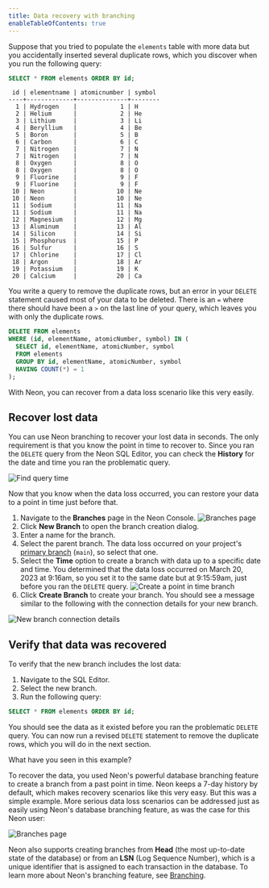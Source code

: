 ```yaml
---
title: Data recovery with branching
enableTableOfContents: true
---
```


Suppose that you tried to populate the `elements` table with more data but you accidentally inserted several duplicate rows, which you discover when you run the following query:

```sql
SELECT * FROM elements ORDER BY id;
```

```text
 id | elementname | atomicnumber | symbol 
----+-------------+--------------+--------
  1 | Hydrogen    |            1 | H
  2 | Helium      |            2 | He
  3 | Lithium     |            3 | Li
  4 | Beryllium   |            4 | Be
  5 | Boron       |            5 | B
  6 | Carbon      |            6 | C
  7 | Nitrogen    |            7 | N
  7 | Nitrogen    |            7 | N
  8 | Oxygen      |            8 | O
  8 | Oxygen      |            8 | O
  9 | Fluorine    |            9 | F
  9 | Fluorine    |            9 | F
 10 | Neon        |           10 | Ne
 10 | Neon        |           10 | Ne
 11 | Sodium      |           11 | Na
 11 | Sodium      |           11 | Na
 12 | Magnesium   |           12 | Mg
 13 | Aluminum    |           13 | Al
 14 | Silicon     |           14 | Si
 15 | Phosphorus  |           15 | P
 16 | Sulfur      |           16 | S
 17 | Chlorine    |           17 | Cl
 18 | Argon       |           18 | Ar
 19 | Potassium   |           19 | K
 20 | Calcium     |           20 | Ca
```

You write a query to remove the duplicate rows, but an error in your `DELETE` statement caused most of your data to be deleted. There is an `=` where there should have been a `>` on the last line of your query, which leaves you with only the duplicate rows.

```sql
DELETE FROM elements
WHERE (id, elementName, atomicNumber, symbol) IN (
  SELECT id, elementName, atomicNumber, symbol
  FROM elements
  GROUP BY id, elementName, atomicNumber, symbol
  HAVING COUNT(*) = 1
);
```

With Neon, you can recover from a data loss scenario like this very easily.

## Recover lost data

You can use Neon branching to recover your lost data in seconds. The only requirement is that you know the point in time to recover to. Since you ran the `DELETE` query from the Neon SQL Editor, you can check the  **History** for the date and time you ran the problematic query.

![Find query time](/docs/get-started-with-neon/delete_query_time.png)

Now that you know when the data loss occurred, you can restore your data to a point in time just before that.

1. Navigate to the **Branches** page in the Neon Console.
![Branches page](/docs/get-started-with-neon/branches_page.png)
1. Click **New Branch** to open the branch creation dialog.
1. Enter a name for the branch.
1. Select the parent branch. The data loss occurred on your project's [primary branch](/docs/reference/glossary/#primary-branch) (`main`), so select that one.
1. Select the **Time** option to create a branch with data up to a specific date and time. You determined that the data loss occurred on March 20, 2023 at 9:16am, so you set it to the same date but at 9:15:59am, just before you ran the `DELETE` query.
![Create a point in time branch](/docs/get-started-with-neon/create_branch_time.png)
1. Click **Create Branch** to create your branch. You should see a message similar to the following with the connection details for your new branch.

![New branch connection details](/docs/get-started-with-neon/new_branch_connection_details.png)

## Verify that data was recovered

To verify that the new branch includes the lost data:

1. Navigate to the SQL Editor.
1. Select the new branch.
1. Run the following query:

```sql
SELECT * FROM elements ORDER BY id;
```

You should see the data as it existed before you ran the problematic `DELETE` query. You can now run a revised `DELETE` statement to remove the duplicate rows, which you will do in the next section.

What have you seen in this example?

To recover the data, you used Neon's powerful database branching feature to create a branch from a past point in time. Neon keeps a 7-day history by default, which makes recovery scenarios like this very easy. But this was a simple example. More serious data loss scenarios can be addressed just as easily using Neon's database branching feature, as was the case for this Neon user:

![Branches page](/docs/get-started-with-neon/data_recovery_twitter.png)

Neon also supports creating branches from **Head** (the most up-to-date state of the database) or from an **LSN** (Log Sequence Number), which is a unique identifier that is assigned to each transaction in the database. To learn more about Neon's branching feature, see [Branching](/docs/introduction/branching).
